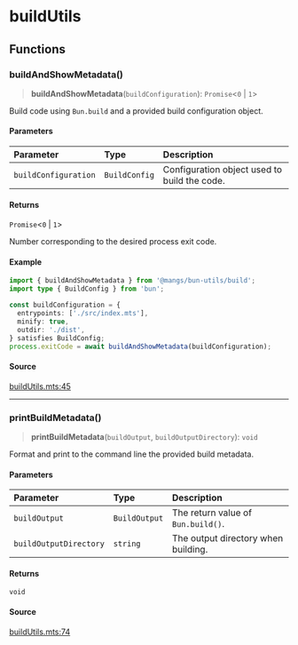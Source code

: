 # buildUtils

## Functions

### buildAndShowMetadata()

> **buildAndShowMetadata**(`buildConfiguration`): `Promise`\<`0` \| `1`\>

Build code using `Bun.build` and a provided build configuration object.

#### Parameters

| Parameter | Type | Description |
| :------ | :------ | :------ |
| `buildConfiguration` | `BuildConfig` | Configuration object used to build the code. |

#### Returns

`Promise`\<`0` \| `1`\>

Number corresponding to the desired process exit code.

#### Example

```ts
import { buildAndShowMetadata } from '@mangs/bun-utils/build';
import type { BuildConfig } from 'bun';

const buildConfiguration = {
  entrypoints: ['./src/index.mts'],
  minify: true,
  outdir: './dist',
} satisfies BuildConfig;
process.exitCode = await buildAndShowMetadata(buildConfiguration);
```

#### Source

[buildUtils.mts:45](https://github.com/mangs/bun-utils/blob/5d4db4aec6bb199a9dca364fdde579e0aec888e6/src/buildUtils.mts#L45)

***

### printBuildMetadata()

> **printBuildMetadata**(`buildOutput`, `buildOutputDirectory`): `void`

Format and print to the command line the provided build metadata.

#### Parameters

| Parameter | Type | Description |
| :------ | :------ | :------ |
| `buildOutput` | `BuildOutput` | The return value of `Bun.build()`. |
| `buildOutputDirectory` | `string` | The output directory when building. |

#### Returns

`void`

#### Source

[buildUtils.mts:74](https://github.com/mangs/bun-utils/blob/5d4db4aec6bb199a9dca364fdde579e0aec888e6/src/buildUtils.mts#L74)
